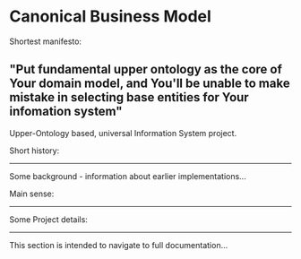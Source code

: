 Canonical Business Model
===
Shortest manifesto: 

"Put fundamental upper ontology as the core of Your domain model, and You'll be unable to make mistake in selecting base entities for Your infomation system"
---
Upper-Ontology based, universal Information System project.

Short history:
* * *
Some background - information about earlier implementations...

Main sense:
* * *

Some Project details:
* * *
This section is intended to navigate to full documentation...
